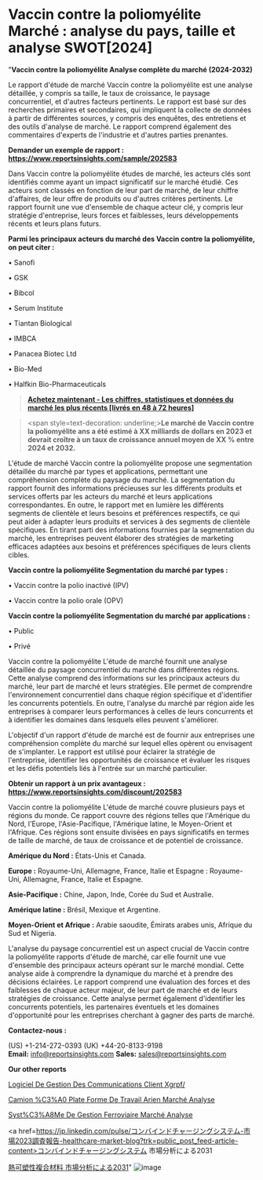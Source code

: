 # Vaccin contre la poliomyélite Marché : analyse du pays, taille et analyse SWOT[2024]

"<strong>Vaccin contre la poliomyélite Analyse complète du marché (2024-2032)</strong>

Le rapport d'étude de marché Vaccin contre la poliomyélite est une analyse détaillée, y compris sa taille, le taux de croissance, le paysage concurrentiel, et d'autres facteurs pertinents. Le rapport est basé sur des recherches primaires et secondaires, qui impliquent la collecte de données à partir de différentes sources, y compris des enquêtes, des entretiens et des outils d'analyse de marché. Le rapport comprend également des commentaires d'experts de l'industrie et d'autres parties prenantes.

<strong>Demander un exemple de rapport : </strong><strong><a href=https://www.reportsinsights.com/sample/202583>https://www.reportsinsights.com/sample/202583</a></strong>

Dans Vaccin contre la poliomyélite études de marché, les acteurs clés sont identifiés comme ayant un impact significatif sur le marché étudié. Ces acteurs sont classés en fonction de leur part de marché, de leur chiffre d'affaires, de leur offre de produits ou d'autres critères pertinents. Le rapport fournit une vue d'ensemble de chaque acteur clé, y compris leur stratégie d'entreprise, leurs forces et faiblesses, leurs développements récents et leurs plans futurs.

<strong>Parmi les principaux acteurs du marché des Vaccin contre la poliomyélite, on peut citer :</strong>

• Sanofi

• GSK

• Bibcol

• Serum Institute

• Tiantan Biological

• IMBCA

• Panacea Biotec Ltd

• Bio-Med

• Halfkin Bio-Pharmaceuticals

<blockquote><a href=https://reportsinsights.com/buynow/202583><span style=text-decoration: underline;><strong>Achetez maintenant - Les chiffres, statistiques et données du marché les plus récents [livrés en 48 à 72 heures]</strong></span></a></blockquote>
<blockquote>
<div class=group w-full text-gray-800 dark:text-gray-100 border-b border-black/10 dark:border-gray-900/50 bg-gray-50 dark:bg-[#444654]>
<div class=flex p-4 gap-4 text-base md:gap-6 md:max-w-2xl lg:max-w-xl xl:max-w-3xl md:py-6 lg:px-0 m-auto>
<div class=relative flex flex-col w-[calc(100%-50px)] gap-1 md:gap-3 lg:w-[calc(100%-115px)]>
<div class=flex flex-grow flex-col gap-3>
<div class=min-h-[20px] flex flex-col items-start gap-4 whitespace-pre-wrap break-words>
<div class=result-streaming markdown prose w-full break-words dark:prose-invert light>

<span style=text-decoration: underline;><strong>Le marché de Vaccin contre la poliomyélite ans a été estimé à XX milliards de dollars en 2023 et devrait croître à un taux de croissance annuel moyen de XX % entre 2024 et 2032.</strong></span>

</div>
</div>
</div>
</div>
</div>
</div></blockquote>
L'étude de marché Vaccin contre la poliomyélite propose une segmentation détaillée du marché par types et applications, permettant une compréhension complète du paysage du marché. La segmentation du rapport fournit des informations précieuses sur les différents produits et services offerts par les acteurs du marché et leurs applications correspondantes. En outre, le rapport met en lumière les différents segments de clientèle et leurs besoins et préférences respectifs, ce qui peut aider à adapter leurs produits et services à des segments de clientèle spécifiques. En tirant parti des informations fournies par la segmentation du marché, les entreprises peuvent élaborer des stratégies de marketing efficaces adaptées aux besoins et préférences spécifiques de leurs clients cibles.

<strong>Vaccin contre la poliomyélite Segmentation du marché par types :</strong>

• Vaccin contre la polio inactivé (IPV)

• Vaccin contre la polio orale (OPV)

<strong>Vaccin contre la poliomyélite Segmentation du marché par applications :</strong>

• Public

• Privé

Vaccin contre la poliomyélite L'étude de marché fournit une analyse détaillée du paysage concurrentiel du marché dans différentes régions. Cette analyse comprend des informations sur les principaux acteurs du marché, leur part de marché et leurs stratégies. Elle permet de comprendre l'environnement concurrentiel dans chaque région spécifique et d'identifier les concurrents potentiels. En outre, l'analyse du marché par région aide les entreprises à comparer leurs performances à celles de leurs concurrents et à identifier les domaines dans lesquels elles peuvent s'améliorer.

L'objectif d'un rapport d'étude de marché est de fournir aux entreprises une compréhension complète du marché sur lequel elles opèrent ou envisagent de s'implanter. Le rapport est utilisé pour éclairer la stratégie de l'entreprise, identifier les opportunités de croissance et évaluer les risques et les défis potentiels liés à l'entrée sur un marché particulier.

<strong>Obtenir un rapport à un prix avantageux : <a href=https://www.reportsinsights.com/discount/202583>https://www.reportsinsights.com/discount/202583</a></strong>

Vaccin contre la poliomyélite L'étude de marché couvre plusieurs pays et régions du monde. Ce rapport couvre des régions telles que l'Amérique du Nord, l'Europe, l'Asie-Pacifique, l'Amérique latine, le Moyen-Orient et l'Afrique. Ces régions sont ensuite divisées en pays significatifs en termes de taille de marché, de taux de croissance et de potentiel de croissance.

<strong>Amérique du Nord :</strong> États-Unis et Canada.

<strong>Europe :</strong> Royaume-Uni, Allemagne, France, Italie et Espagne : Royaume-Uni, Allemagne, France, Italie et Espagne.

<strong>Asie-Pacifique :</strong> Chine, Japon, Inde, Corée du Sud et Australie.

<strong>Amérique latine :</strong> Brésil, Mexique et Argentine.

<strong>Moyen-Orient et Afrique :</strong> Arabie saoudite, Émirats arabes unis, Afrique du Sud et Nigeria.

L'analyse du paysage concurrentiel est un aspect crucial de Vaccin contre la poliomyélite rapports d'étude de marché, car elle fournit une vue d'ensemble des principaux acteurs opérant sur le marché mondial. Cette analyse aide à comprendre la dynamique du marché et à prendre des décisions éclairées. Le rapport comprend une évaluation des forces et des faiblesses de chaque acteur majeur, de leur part de marché et de leurs stratégies de croissance. Cette analyse permet également d'identifier les concurrents potentiels, les partenaires éventuels et les domaines d'opportunité pour les entreprises cherchant à gagner des parts de marché.

<strong>Contactez-nous :</strong>

(US) +1-214-272-0393
(UK) +44-20-8133-9198
<strong>Email:</strong> <a>info@reportsinsights.com</a>
<strong>Sales:</strong> <a>sales@reportsinsights.com</a>

<strong>Our other reports</strong>

<a href=https://www.linkedin.com/pulse/logiciel-de-gestion-des-communications-client-xgrpf/>Logiciel De Gestion Des Communications Client Xgrpf/</a>

<a href=https://www.linkedin.com/pulse/camion-%C3%A0-plate-forme-de-travail-a%C3%A9rien-march%C3%A9-svbwf/>Camion %C3%A0 Plate Forme De Travail Arien Marché Analyse</a>

<a href=https://www.linkedin.com/pulse/syst%C3%A8me-de-gestion-ferroviaire-march%C3%A9--pbwef/>Syst%C3%A8Me De Gestion Ferroviaire Marché Analyse</a>

<a href=https://jp.linkedin.com/pulse/コンバインドチャージングシステム-市場2023調査報告-healthcare-market-blog?trk=public_post_feed-article-content>コンバインドチャージングシステム 市場分析による2031</a>

<a href=https://www.linkedin.com/pulse/熱可塑性複合材料-市場2023完全な地域分析-reportsinsights-pvt-ltd/>熱可塑性複合材料 市場分析による2031</a>"
![image](https://github.com/daminid12/RIresearchers/assets/158430485/470e9192-1106-4f74-9446-4e8f30385ea6)
